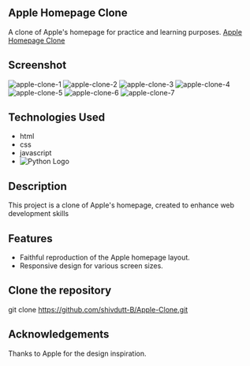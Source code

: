## Apple Homepage Clone
A clone of Apple's homepage for practice and learning purposes.
[Apple Homepage Clone](https://appleclone-sable.vercel.app/)

## Screenshot
![apple-clone-1](https://github.com/shivdutt-B/Apple-Clone/assets/136951010/c97b9b48-1145-4b94-9421-973264f1610f)
![apple-clone-2](https://github.com/shivdutt-B/Apple-Clone/assets/136951010/b0aa20b4-9eab-4564-8dc8-8dd8ec29d90d)
![apple-clone-3](https://github.com/shivdutt-B/Apple-Clone/assets/136951010/368802a1-8b27-4553-b7d2-a7568b3aea3f)
![apple-clone-4](https://github.com/shivdutt-B/Apple-Clone/assets/136951010/959ec4c3-cf2f-438c-b196-b933f646db73)
![apple-clone-5](https://github.com/shivdutt-B/Apple-Clone/assets/136951010/31ee1b12-b81f-4a8c-988b-1c189c5b5c71)
![apple-clone-6](https://github.com/shivdutt-B/Apple-Clone/assets/136951010/5cee6060-6f00-4c6f-b160-e5e812d30eb5)
![apple-clone-7](https://github.com/shivdutt-B/Apple-Clone/assets/136951010/56d7b170-520a-4d00-9a4c-5707386bfff2)


## Technologies Used
- html
- css
- javascript
- ![Python Logo](https://www.python.org/static/community_logos/python-logo.png)


## Description
This project is a clone of Apple's homepage, created to enhance web development skills


## Features
- Faithful reproduction of the Apple homepage layout.
- Responsive design for various screen sizes.


## Clone the repository
git clone https://github.com/shivdutt-B/Apple-Clone.git


## Acknowledgements
Thanks to Apple for the design inspiration.
